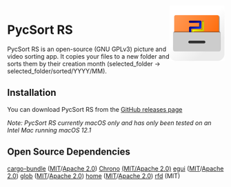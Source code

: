 <img src="./assets/icons/128x128.png" alt="logo" width="128" height="128" align="right" />

# PycSort RS

PycSort RS is an open-source (GNU GPLv3) picture and video sorting app. It copies your files to a new folder and sorts them by their creation month (selected_folder -> selected_folder/sorted/YYYY/MM).

## Installation
You can download PycSort RS from the [GitHub releases page](https://github.com/DeltaSonic62/pycsort-rs/releases/latest)

*Note: PycSort RS currently macOS only and has only been tested on an Intel Mac running macOS 12.1*

## Open Source Dependencies
[cargo-bundle](https://github.com/burtonageo/cargo-bundle) ([MIT](https://github.com/burtonageo/cargo-bundle/blob/master/License_MIT)/[Apache 2.0](https://github.com/burtonageo/cargo-bundle/blob/master/License_Apache))
[Chrono](https://github.com/chronotope/chrono) [(MIT/Apache 2.0)](https://github.com/chronotope/chrono/blob/main/LICENSE.txt)
[egui](https://github.com/emilk/egui) ([MIT](https://github.com/emilk/egui/blob/master/LICENSE-MIT)/[Apache 2.0](https://github.com/emilk/egui/blob/master/LICENSE-APACHE))
[glob](https://github.com/rust-lang-nursery/glob) ([MIT](https://github.com/rust-lang-nursery/glob/blob/master/LICENSE-MIT)/[Apache 2.0](https://github.com/rust-lang-nursery/glob/blob/master/LICENSE-APACHE))
[home](https://github.com/brson/home) ([MIT](https://github.com/brson/home/blob/master/LICENSE-MIT)/[Apache 2.0](https://github.com/brson/home/blob/master/LICENSE-APACHE))
[rfd](https://github.com/PolyMeilex/rfd) (MIT)